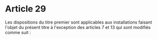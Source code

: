 # Article 29

Les dispositions du titre premier sont applicables aux installations faisant l'objet du présent titre à l'exception des articles 7 et 13 qui sont modifiés comme suit :
